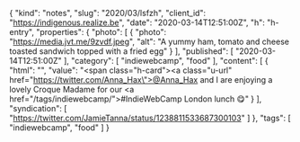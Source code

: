 {
  "kind": "notes",
  "slug": "2020/03/lsfzh",
  "client_id": "https://indigenous.realize.be",
  "date": "2020-03-14T12:51:00Z",
  "h": "h-entry",
  "properties": {
    "photo": [
      {
        "photo": "https://media.jvt.me/9zvdf.jpeg",
        "alt": "A yummy ham, tomato and cheese toasted sandwich topped with a fried egg"
      }
    ],
    "published": [
      "2020-03-14T12:51:00Z"
    ],
    "category": [
      "indiewebcamp",
      "food"
    ],
    "content": [
      {
        "html": "",
        "value": "<span class=\"h-card\"><a class=\"u-url\" href=\"https://twitter.com/Anna_Hax\">@Anna_Hax</a></span> and I are enjoying a lovely Croque Madame for our <a href=\"/tags/indiewebcamp/\">#IndieWebCamp</a> London lunch 😋"
      }
    ],
    "syndication": [
      "https://twitter.com/JamieTanna/status/1238811533687300103"
    ]
  },
  "tags": [
    "indiewebcamp",
    "food"
  ]
}
